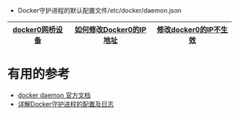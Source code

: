 
* Docker守护进程的默认配置文件/etc/docker/daemon.json


[docker0网桥设备](https://github.com/stevenli91748/Engineering-special/blob/master/Docker/容器网络/docker0设备.md)|[如何修改Docker0的IP地址](https://github.com/stevenli91748/Engineering-special/blob/master/Docker/Docker守护进程/如何修改Docker0的IP地址.md)|[修改docker0的IP不生效](https://www.cnblogs.com/rootid/p/9317772.html)|
---|---|---|




# 有用的参考

* [docker daemon 官方文档](https://docs.docker.com/engine/reference/commandline/dockerd/)
* [详解Docker守护进程的配置及日志](https://www.jb51.net/article/138102.htm)
